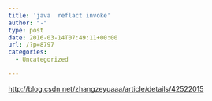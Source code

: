 ```yaml
---
title: 'java  reflact invoke'
author: "-"
type: post
date: 2016-03-14T07:49:11+00:00
url: /?p=8797
categories:
  - Uncategorized

---
```

http://blog.csdn.net/zhangzeyuaaa/article/details/42522015
